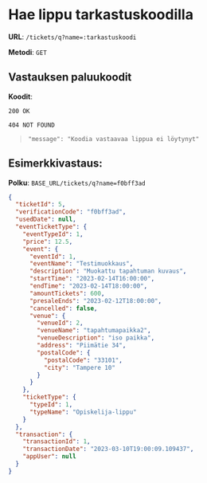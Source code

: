 # Hae lippu tarkastuskoodilla

**URL**: `/tickets/q?name=:tarkastuskoodi`

**Metodi**: `GET`

## Vastauksen paluukoodit

**Koodit**:

`200 OK`

`404 NOT FOUND`

> `"message": "Koodia vastaavaa lippua ei löytynyt"`

## Esimerkkivastaus:

**Polku**: `BASE_URL/tickets/q?name=f0bff3ad`

```json
{
  "ticketId": 5,
  "verificationCode": "f0bff3ad",
  "usedDate": null,
  "eventTicketType": {
    "eventTypeId": 1,
    "price": 12.5,
    "event": {
      "eventId": 1,
      "eventName": "Testimuokkaus",
      "description": "Muokattu tapahtuman kuvaus",
      "startTime": "2023-02-14T16:00:00",
      "endTime": "2023-02-14T18:00:00",
      "amountTickets": 600,
      "presaleEnds": "2023-02-12T18:00:00",
      "cancelled": false,
      "venue": {
        "venueId": 2,
        "venueName": "tapahtumapaikka2",
        "venueDescription": "iso paikka",
        "address": "Piimätie 34",
        "postalCode": {
          "postalCode": "33101",
          "city": "Tampere 10"
        }
      }
    },
    "ticketType": {
      "typeId": 1,
      "typeName": "Opiskelija-lippu"
    }
  },
  "transaction": {
    "transactionId": 1,
    "transactionDate": "2023-03-10T19:00:09.109437",
    "appUser": null
  }
}
```
